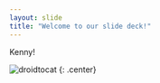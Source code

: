 ```yaml
---
layout: slide
title: "Welcome to our slide deck!"
---
```


Kenny!

![droidtocat](https://octodex.github.com/images/droidtocat.png)
{: .center}
